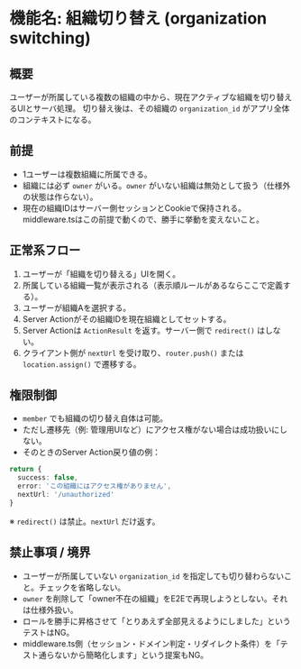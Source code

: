 # 機能名: 組織切り替え (organization switching)

## 概要
ユーザーが所属している複数の組織の中から、現在アクティブな組織を切り替えるUIとサーバ処理。
切り替え後は、その組織の `organization_id` がアプリ全体のコンテキストになる。

## 前提
- 1ユーザーは複数組織に所属できる。
- 組織には必ず `owner` がいる。`owner` がいない組織は無効として扱う（仕様外の状態は作らない）。
- 現在の組織IDはサーバー側セッションとCookieで保持される。middleware.tsはこの前提で動くので、勝手に挙動を変えないこと。

## 正常系フロー
1. ユーザーが「組織を切り替える」UIを開く。
2. 所属している組織一覧が表示される（表示順ルールがあるならここで定義する）。
3. ユーザーが組織Aを選択する。
4. Server Actionがその組織IDを現在組織としてセットする。
5. Server Actionは `ActionResult` を返す。サーバー側で `redirect()` はしない。
6. クライアント側が `nextUrl` を受け取り、`router.push()` または `location.assign()` で遷移する。

## 権限制御
- `member` でも組織の切り替え自体は可能。
- ただし遷移先（例: 管理用UIなど）にアクセス権がない場合は成功扱いにしない。
- そのときのServer Action戻り値の例：

~~~ts
return {
  success: false,
  error: 'この組織にはアクセス権がありません',
  nextUrl: '/unauthorized'
}
~~~

※ `redirect()` は禁止。`nextUrl` だけ返す。

## 禁止事項 / 境界
- ユーザーが所属していない `organization_id` を指定しても切り替わらないこと。チェックを省略しない。
- `owner` を削除して「owner不在の組織」をE2Eで再現しようとしない。それは仕様外扱い。
- ロールを勝手に昇格させて「とりあえず全部見えるようにしました」というテストはNG。
- middleware.ts側（セッション・ドメイン判定・リダイレクト条件）を「テスト通らないから簡略化します」という提案もNG。